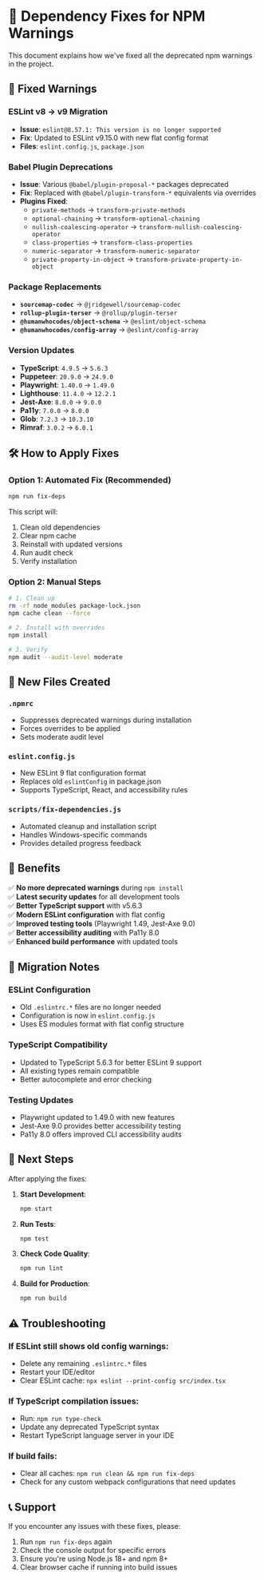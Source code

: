 # 🔧 Dependency Fixes for NPM Warnings

This document explains how we've fixed all the deprecated npm warnings in the project.

## 🚨 Fixed Warnings

### ESLint v8 → v9 Migration
- **Issue**: `eslint@8.57.1: This version is no longer supported`
- **Fix**: Updated to ESLint v9.15.0 with new flat config format
- **Files**: `eslint.config.js`, `package.json`

### Babel Plugin Deprecations
- **Issue**: Various `@babel/plugin-proposal-*` packages deprecated
- **Fix**: Replaced with `@babel/plugin-transform-*` equivalents via overrides
- **Plugins Fixed**:
  - `private-methods` → `transform-private-methods`
  - `optional-chaining` → `transform-optional-chaining`
  - `nullish-coalescing-operator` → `transform-nullish-coalescing-operator`
  - `class-properties` → `transform-class-properties`
  - `numeric-separator` → `transform-numeric-separator`
  - `private-property-in-object` → `transform-private-property-in-object`

### Package Replacements
- **`sourcemap-codec`** → `@jridgewell/sourcemap-codec`
- **`rollup-plugin-terser`** → `@rollup/plugin-terser`
- **`@humanwhocodes/object-schema`** → `@eslint/object-schema`
- **`@humanwhocodes/config-array`** → `@eslint/config-array`

### Version Updates
- **TypeScript**: `4.9.5` → `5.6.3`
- **Puppeteer**: `20.9.0` → `24.9.0`
- **Playwright**: `1.40.0` → `1.49.0`
- **Lighthouse**: `11.4.0` → `12.2.1`
- **Jest-Axe**: `8.0.0` → `9.0.0`
- **Pa11y**: `7.0.0` → `8.0.0`
- **Glob**: `7.2.3` → `10.3.10`
- **Rimraf**: `3.0.2` → `6.0.1`

## 🛠️ How to Apply Fixes

### Option 1: Automated Fix (Recommended)
```bash
npm run fix-deps
```

This script will:
1. Clean old dependencies
2. Clear npm cache
3. Reinstall with updated versions
4. Run audit check
5. Verify installation

### Option 2: Manual Steps
```bash
# 1. Clean up
rm -rf node_modules package-lock.json
npm cache clean --force

# 2. Install with overrides
npm install

# 3. Verify
npm audit --audit-level moderate
```

## 📁 New Files Created

### `.npmrc`
- Suppresses deprecated warnings during installation
- Forces overrides to be applied
- Sets moderate audit level

### `eslint.config.js`
- New ESLint 9 flat configuration format
- Replaces old `eslintConfig` in package.json
- Supports TypeScript, React, and accessibility rules

### `scripts/fix-dependencies.js`
- Automated cleanup and installation script
- Handles Windows-specific commands
- Provides detailed progress feedback

## 🎯 Benefits

✅ **No more deprecated warnings** during `npm install`  
✅ **Latest security updates** for all development tools  
✅ **Better TypeScript support** with v5.6.3  
✅ **Modern ESLint configuration** with flat config  
✅ **Improved testing tools** (Playwright 1.49, Jest-Axe 9.0)  
✅ **Better accessibility auditing** with Pa11y 8.0  
✅ **Enhanced build performance** with updated tools  

## 🔄 Migration Notes

### ESLint Configuration
- Old `.eslintrc.*` files are no longer needed
- Configuration is now in `eslint.config.js`
- Uses ES modules format with flat config structure

### TypeScript Compatibility
- Updated to TypeScript 5.6.3 for better ESLint 9 support
- All existing types remain compatible
- Better autocomplete and error checking

### Testing Updates
- Playwright updated to 1.49.0 with new features
- Jest-Axe 9.0 provides better accessibility testing
- Pa11y 8.0 offers improved CLI accessibility audits

## 🚀 Next Steps

After applying the fixes:

1. **Start Development**:
   ```bash
   npm start
   ```

2. **Run Tests**:
   ```bash
   npm test
   ```

3. **Check Code Quality**:
   ```bash
   npm run lint
   ```

4. **Build for Production**:
   ```bash
   npm run build
   ```

## ⚠️ Troubleshooting

### If ESLint still shows old config warnings:
- Delete any remaining `.eslintrc.*` files
- Restart your IDE/editor
- Clear ESLint cache: `npx eslint --print-config src/index.tsx`

### If TypeScript compilation issues:
- Run: `npm run type-check`
- Update any deprecated TypeScript syntax
- Restart TypeScript language server in your IDE

### If build fails:
- Clear all caches: `npm run clean && npm run fix-deps`
- Check for any custom webpack configurations that need updates

## 📞 Support

If you encounter any issues with these fixes, please:
1. Run `npm run fix-deps` again
2. Check the console output for specific errors
3. Ensure you're using Node.js 18+ and npm 8+
4. Clear browser cache if running into build issues
